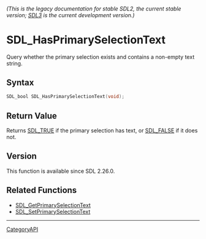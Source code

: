 ###### (This is the legacy documentation for stable SDL2, the current stable version; [SDL3](https://wiki.libsdl.org/SDL3/) is the current development version.)
# SDL_HasPrimarySelectionText

Query whether the primary selection exists and contains a non-empty text string.

## Syntax

```c
SDL_bool SDL_HasPrimarySelectionText(void);

```

## Return Value

Returns [SDL_TRUE](SDL_TRUE) if the primary selection has text, or
[SDL_FALSE](SDL_FALSE) if it does not.

## Version

This function is available since SDL 2.26.0.

## Related Functions

* [SDL_GetPrimarySelectionText](SDL_GetPrimarySelectionText)
* [SDL_SetPrimarySelectionText](SDL_SetPrimarySelectionText)

----
[CategoryAPI](CategoryAPI)

